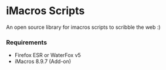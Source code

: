 # iMacros Scripts


An open source library for imacros scripts to scribble the web :)


### Requirements
- Firefox ESR or WaterFox v5
- iMacros 8.9.7 (Add-on)
